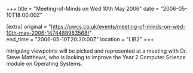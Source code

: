 +++
title = "Meeting-of-Minds on Wed 10th May 2006"
date = "2006-05-10T18:00:00Z"

[extra]
original = "https://uwcs.co.uk/events/meeting-of-minds-on-wed-10th-may-2006-1474488983568/"    
end_time = "2006-05-10T20:30:00Z"
location = "LIB2"
+++

Intriguing viewpoints will be picked and represented at a meeting with Dr. Steve Matthews, who is looking to improve the Year 2 Computer Science module on Operating Systems.

